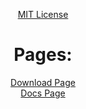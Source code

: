 <head>
		<script src="Main.js"></script>
		<meta property="og:type" content="website"/>
		<meta property="og:site_name" content="gabrielramires.github.io/MinecraftServerMenu"/>
		<meta property="og:title" content="Minecraft Server Menu"/>
		<meta property="og:description" content="Do you want an easy, fast and organized method to create a Minecraft Server? come and meet Minecraft Server Menu a .Batch file, very fast managing Backups, Server, Client, Moderation, Mods and Plugins!"/>
		<meta property="og:image" content="WebSiteStorage/Images/icon.png"/>
		<meta content="#ffffff" data-react-helmet="true" name="theme-color"/>
		<link rel="icon" href="WebSiteStorage/Images/icon.png">
</head>
<!-- visible part: -->

<div align="center">

<a href="License_Page">MIT License</a>

<h1> Pages: </h1>

<a href="Download">Download Page</a>\
<a href="Docs">Docs Page</a>
</div>

